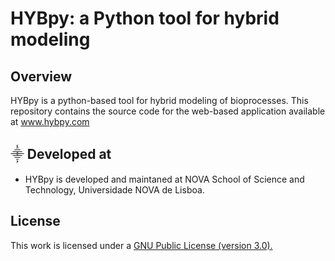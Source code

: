 # HYBpy: a Python tool for hybrid modeling

## Overview
HYBpy is a python-based tool for hybrid modeling of bioprocesses.
This repository contains the source code for the web-based application available at www.hybpy.com


## ⸎ Developed at
- HYBpy is developed and maintaned at NOVA School of Science and Technology, Universidade NOVA de Lisboa.

## License
This work is licensed under a <a href="https://www.gnu.org/licenses/gpl-3.0.html"> GNU Public License (version 3.0).</a>
